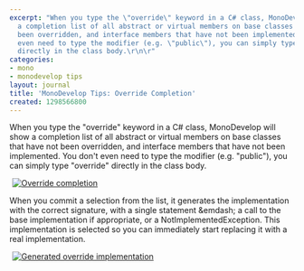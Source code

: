 ```yaml
---
excerpt: "When you type the \"override\" keyword in a C# class, MonoDevelop will show
  a completion list of all abstract or virtual members on base classes that have not
  been overridden, and interface members that have not been implemented. You don't
  even need to type the modifier (e.g. \"public\"), you can simply type \"override\"
  directly in the class body.\r\n\r"
categories:
- mono
- monodevelop tips
layout: journal
title: 'MonoDevelop Tips: Override Completion'
created: 1298566800
---
```

When you type the "override" keyword in a C# class, MonoDevelop will show a completion list of all abstract or virtual members on base classes that have not been overridden, and interface members that have not been implemented. You don't even need to type the modifier (e.g. "public"), you can simply type "override" directly in the class body.

<a href="http://mjhutchinson.com/files/images/md-tips/override-completion.png" rel="lightbox[md_tips_override]" title="Override completion"><img src="http://mjhutchinson.com/files/images/md-tips/t/override-completion.png" alt="Override completion" style="max-width:98%; display:block;margin-left:auto;margin-right:auto;" /></a>

When you commit a selection from the list, it generates the implementation with the correct signature, with a single statement &emdash; a call to the base implementation if appropriate, or a NotImplementedException. This implementation is selected so you can immediately start replacing it with a real implementation.

<a href="http://mjhutchinson.com/files/images/md-tips/override-completed.png" rel="lightbox[md_tips_override]" title="Generated override implementation"><img src="http://mjhutchinson.com/files/images/md-tips/t/override-completed.png" alt="Generated override implementation" style="max-width:98%; display:block;margin-left:auto;margin-right:auto;" /></a>

